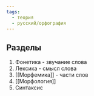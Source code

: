 ```yaml
---
tags:
  - теория
  - русский/орфография
---
```

## Разделы
1. Фонетика - звучание слова
2. Лексика - смысл слова
3. [[Морфемика]] - части слов
4. [[Морфология]]
5. Синтаксис